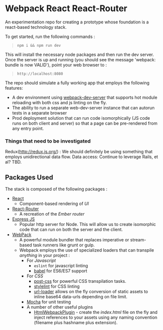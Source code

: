 # Webpack React React-Router

An experimentation repo for creating a prototype whose foundation is a react-based technology stack. 

To get started, run the following commands : 

> `npm i && npm run dev `

This will install the necessary node packages and then run the dev server. Once the
server is up and running (you should see the message 'webpack: bundle is now VALID'), point your web browser to : 
> `http://localhost:8080`

The repo should simulate a fully working app that employs the following features:

* A dev environment using [webpack-dev-server](https://webpack.github.io/docs/webpack-dev-server.html) that supports hot module reloading with both css and js linting on the fly.
* The ability to run a separate web-dev-server instance that can autorun tests in a separate browser
* Prod deployment solution that can run code isomorphically (JS code runs on both client and server) so that a page can be pre-rendered from any entry point.

### Things that need to be investigated

Redux(http://redux.js.org/) : We should definitely be using something that employs unidirectional data flow.
Data access: Continue to leverage Rails, et al? TBD.

## Packages Used
The stack is composed of the following packages :

* [React](https://github.com/petehunt/react-howto)
    * Component-based rendering of *UI*
* [React-Router](https://github.com/ReactTraining/react-router)
    * A recreation of the _Ember router_ 
* [Express JS](http://expressjs.com) 
    * Popular http server for Node. This will allow us to create isomorphic code that can run on both the server and the client.
* [WebPack](https://webpack.github.io)
    * A powerful module bundler that replaces imperative or stream-based task runners like grunt or gulp.
    * Webpack employs the use of specialized loaders that can transpile *anything* in your project :
        * For _Javascript_
            * `eslint` for javascript linting
            * [babel](http://babeljs.io) for ES6/ES7 support
        * For _CSS_
            * [post-css](https://github.com/postcss/postcss) for powerful CSS transpilation tasks.
            * [stylelint](https://github.com/stylelint/stylelint) for CSS linting
            * [url-loader](https://github.com/webpack/url-loader) allows on the fly conversion of static assets to inline base64 data-urls depending on file limit.
        * [Mocha](https://mochajs.org) for unit testing
        * A number of other useful plugins
            * [HtmlWebpackPlugin](https://github.com/ampedandwired/html-webpack-plugin) - create the _index.html_ file on the fly and inject references to your assets using any naming convention (filename plus hashname plus extension).
